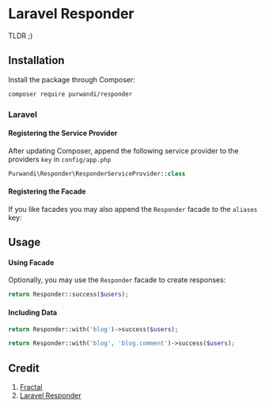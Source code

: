 # Laravel Responder

TLDR ;)


## Installation

Install the package through Composer:

```bash
composer require purwandi/responder
```

### Laravel

#### Registering the Service Provider

After updating Composer, append the following service provider to the providers ```key``` in ```config/app.php```

```php
Purwandi\Responder\ResponderServiceProvider::class
```

#### Registering the Facade

If you like facades you may also append the ```Responder``` facade to the ```aliases``` key:

## Usage

#### Using Facade

Optionally, you may use the ```Responder``` facade to create responses:

```php
return Responder::success($users);
```

#### Including Data

```php
return Responder::with('blog')->success($users);
```

```php
return Responder::with('blog', 'blog.comment')->success($users);
```

## Credit

1. [Fractal](https://github.com/thephpleague/fractal)
2. [Laravel Responder](https://github.com/flugger/laravel-responder)
